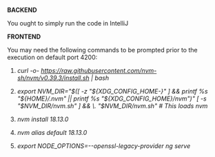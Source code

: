 **BACKEND**

You ought to simply run the code in IntelliJ


**FRONTEND**

You may need the following commands to be prompted prior to the execution on default port 4200:

1) *curl -o- https://raw.githubusercontent.com/nvm-sh/nvm/v0.39.3/install.sh | bash*

2) *export NVM_DIR="$([ -z "${XDG_CONFIG_HOME-}" ] && printf %s "${HOME}/.nvm" || printf %s "${XDG_CONFIG_HOME}/nvm")"
   [ -s "$NVM_DIR/nvm.sh" ] && \. "$NVM_DIR/nvm.sh" # This loads nvm*

3) *nvm install 18.13.0*

4) *nvm alias default 18.13.0*

5) *export NODE_OPTIONS=--openssl-legacy-provider
   ng serve*


